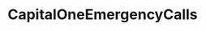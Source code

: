 # CapitalOneEmergencyCalls

<html>
      <head>
        <script>

          var fileName = "SFData.csv";
          var data = "";

          req = new XMLHttpRequest();
          req.open("GET", fileName, false);

          req.addEventListener("readystatechange", function (e) {
            data = req.responseText ;
          });

          req.send();

          function getInfoByCode(c){
            if( data == "" ){
              return 'DataNotReady' ;
            } else {
              var rx = new RegExp( "^(" + c + ")\\s+\\|\\s+(.+)\\s+\\|\\s+\\s+(.+)\\|", 'm' ) ;

              var values = data.match(rx,'m');
              return { airport:values[2] , city:values[3] };
            }
          }

          function clickButton(){
            var e = document.getElementById("code");
            var ret = getInfoByCode(e.value);

            var res = document.getElementById("res");

            res.innerText = "Airport:" + ret.airport + " in " + ret.city;

          }

        </script>
       </head>
       <body>
        <input id="code" value="AUA">
        <button onclick="clickButton();">Find</button>
        <div id="res">
        </div>

       </body>
    </html>
 
